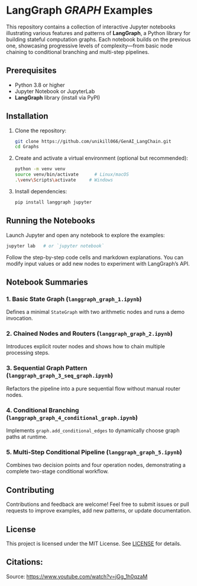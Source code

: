 # LangGraph *GRAPH* Examples

This repository contains a collection of interactive Jupyter notebooks illustrating various features and patterns of **LangGraph**, a Python library for building stateful computation graphs. Each notebook builds on the previous one, showcasing progressive levels of complexity—from basic node chaining to conditional branching and multi-step pipelines.

## Prerequisites

* Python 3.8 or higher
* Jupyter Notebook or JupyterLab
* **LangGraph** library (install via PyPI)

## Installation

1. Clone the repository:

   ```bash
   git clone https://github.com/unikill066/GenAI_LangChain.git
   cd Graphs
   ```
2. Create and activate a virtual environment (optional but recommended):

   ```bash
   python -m venv venv
   source venv/bin/activate      # Linux/macOS
   .\venv\Scripts\activate     # Windows
   ```
3. Install dependencies:

   ```bash
   pip install langgraph jupyter
   ```

## Running the Notebooks

Launch Jupyter and open any notebook to explore the examples:

```bash
jupyter lab   # or `jupyter notebook`
```

Follow the step-by-step code cells and markdown explanations. You can modify input values or add new nodes to experiment with LangGraph’s API.

## Notebook Summaries

### 1. Basic State Graph (`langgraph_graph_1.ipynb`)

Defines a minimal `StateGraph` with two arithmetic nodes and runs a demo invocation.

### 2. Chained Nodes and Routers (`langgraph_graph_2.ipynb`)

Introduces explicit router nodes and shows how to chain multiple processing steps.

### 3. Sequential Graph Pattern (`langgraph_graph_3_seq_graph.ipynb`)

Refactors the pipeline into a pure sequential flow without manual router nodes.

### 4. Conditional Branching (`langgraph_graph_4_conditional_graph.ipynb`)

Implements `graph.add_conditional_edges` to dynamically choose graph paths at runtime.

### 5. Multi-Step Conditional Pipeline (`langgraph_graph_5.ipynb`)

Combines two decision points and four operation nodes, demonstrating a complete two-stage conditional workflow.

## Contributing

Contributions and feedback are welcome! Feel free to submit issues or pull requests to improve examples, add new patterns, or update documentation.

## License

This project is licensed under the MIT License. See [LICENSE](LICENSE) for details.

## Citations:
Source: https://www.youtube.com/watch?v=jGg_1h0qzaM
